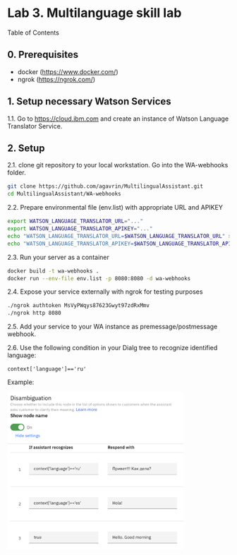 # Lab 3. Multilanguage skill lab

Table of Contents

## 0. Prerequisites
- docker (https://www.docker.com/)
- ngrok (https://ngrok.com/)

## 1. Setup necessary Watson Services
1.1. Go to https://cloud.ibm.com and create an instance of Watson Language Translator Service.

## 2. Setup
2.1. clone git repository to your local workstation. Go into the WA-webhooks folder.

``` bash
git clone https://github.com/agavrin/MultilingualAssistant.git
cd MultilingualAssistant/WA-webhooks
```
2.2. Prepare environmental file (env.list) with appropriate URL and APIKEY
``` bash
export WATSON_LANGUAGE_TRANSLATOR_URL="..."
export WATSON_LANGUAGE_TRANSLATOR_APIKEY="..."
echo "WATSON_LANGUAGE_TRANSLATOR_URL=$WATSON_LANGUAGE_TRANSLATOR_URL" > env.list
echo "WATSON_LANGUAGE_TRANSLATOR_APIKEY=$WATSON_LANGUAGE_TRANSLATOR_APIKEY" >> env.list
```

2.3. Run your server as a container
``` bash
docker build -t wa-webhooks .
docker run --env-file env.list -p 8080:8080 -d wa-webhooks
```

2.4. Expose your service externally with ngrok for testing purposes

``` bash
./ngrok authtoken MsVyPWqys87623Gwyt97zdRxMmv
./ngrok http 8080
```
2.5. Add your service to your WA instance as premessage/postmessage webhook.

2.6. Use the following condition in your Dialg tree to recognize identified language:

```
context['language']=='ru'
```

Example:

<img src="images/language-conditions.png" width=400>
